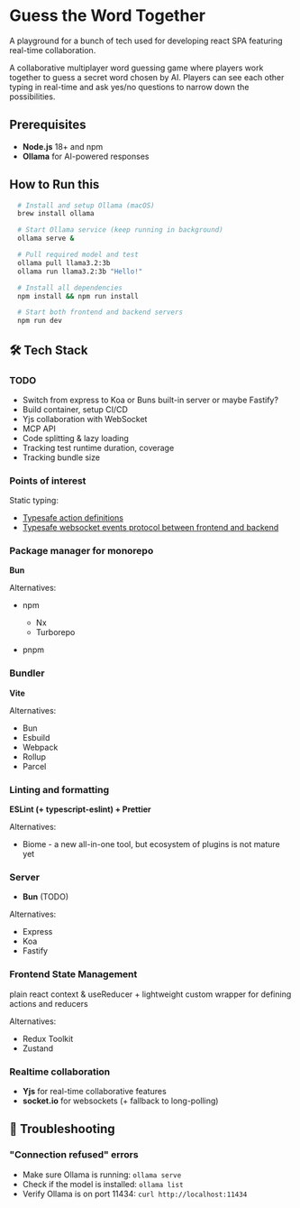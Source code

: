 # Guess the Word Together

A playground for a bunch of tech used for developing react SPA featuring real-time collaboration.

A collaborative multiplayer word guessing game where players work together to guess a secret word chosen by AI.
Players can see each other typing in real-time and ask yes/no questions to narrow down the possibilities.

## Prerequisites

- **Node.js** 18+ and npm
- **Ollama** for AI-powered responses

## How to Run this

```bash
  # Install and setup Ollama (macOS)
  brew install ollama

  # Start Ollama service (keep running in background)
  ollama serve &

  # Pull required model and test
  ollama pull llama3.2:3b
  ollama run llama3.2:3b "Hello!"

  # Install all dependencies
  npm install && npm run install

  # Start both frontend and backend servers
  npm run dev
```

## 🛠️ Tech Stack

### TODO
- Switch from express to Koa or Buns built-in server or maybe Fastify?
- Build container, setup CI/CD
- Yjs collaboration with WebSocket
- MCP API
- Code splitting & lazy loading
- Tracking test runtime duration, coverage
- Tracking bundle size

### Points of interest
Static typing:
- [Typesafe action definitions](packages/frontend/src/contexts/AppContext/actions.ts)
- [Typesafe websocket events protocol between frontend and backend](packages/shared/src/types/socketIoEvents.ts)

### Package manager for monorepo
**Bun**

Alternatives:
- npm
  - Nx
  - Turborepo

- pnpm

### Bundler

**Vite**

Alternatives:
- Bun
- Esbuild
- Webpack
- Rollup
- Parcel

### Linting and formatting

**ESLint (+ typescript-eslint) + Prettier**

Alternatives:
- Biome - a new all-in-one tool, but ecosystem of plugins is not mature yet

### Server
- **Bun** (TODO)

Alternatives:
- Express
- Koa
- Fastify

### Frontend State Management
plain react context & useReducer + lightweight custom wrapper for defining actions and reducers

Alternatives:
- Redux Toolkit
- Zustand

### Realtime collaboration
- **Yjs** for real-time collaborative features
- **socket.io** for websockets (+ fallback to long-polling)


## 🐛 Troubleshooting

### "Connection refused" errors
- Make sure Ollama is running: `ollama serve`
- Check if the model is installed: `ollama list`
- Verify Ollama is on port 11434: `curl http://localhost:11434`
